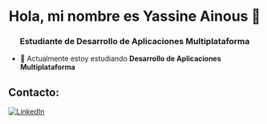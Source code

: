 <h1 align="center"> Hola, mi nombre es Yassine Ainous 👋</h1>
<h3 align="center"> Estudiante de Desarrollo de Aplicaciones Multiplataforma</h3>
 
- 🌱 Actualmente estoy estudiando **Desarrollo de Aplicaciones Multiplataforma**

 
 ## Contacto:
[![LinkedIn](https://img.shields.io/badge/LinkedIn-Yassine_Ainous-0077B5?style=for-the-badge&logo=linkedin&logoColor=white&labelColor=101010)](https://www.linkedin.com/in/yassine-ainous-44877b257/)
